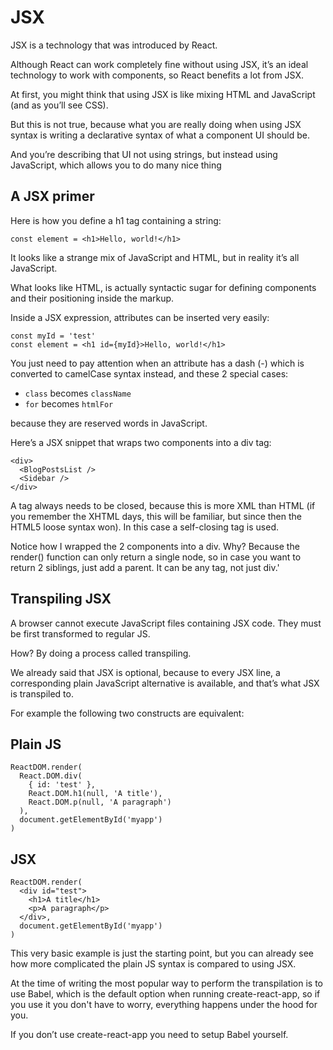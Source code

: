 # JSX 

JSX is a technology that was introduced by React.

Although React can work completely fine without using JSX, it’s an ideal technology to work with components, so React benefits a lot from JSX.

At first, you might think that using JSX is like mixing HTML and JavaScript (and as you’ll see CSS).

But this is not true, because what you are really doing when using JSX syntax is writing a declarative syntax of what a component UI should be.

And you’re describing that UI not using strings, but instead using JavaScript, which allows you to do many nice thing

## A JSX primer

Here is how you define a h1 tag containing a string:

```const element = <h1>Hello, world!</h1>```

It looks like a strange mix of JavaScript and HTML, but in reality it’s all JavaScript.

What looks like HTML, is actually syntactic sugar for defining components and their positioning inside the markup.

Inside a JSX expression, attributes can be inserted very easily:

```
const myId = 'test'
const element = <h1 id={myId}>Hello, world!</h1>
```

You just need to pay attention when an attribute has a dash (-) which is converted to camelCase syntax instead, and these 2 special cases:

- ```class``` becomes ```className```
- ```for``` becomes ```htmlFor```

because they are reserved words in JavaScript.

Here’s a JSX snippet that wraps two components into a div tag:

```
<div>
  <BlogPostsList />
  <Sidebar />
</div>
```

A tag always needs to be closed, because this is more XML than HTML (if you remember the XHTML days, this will be familiar, but since then the HTML5 loose syntax won). In this case a self-closing tag is used.

Notice how I wrapped the 2 components into a div. Why? Because the render() function can only return a single node, so in case you want to return 2 siblings, just add a parent. It can be any tag, not just div.'

## Transpiling JSX

A browser cannot execute JavaScript files containing JSX code. They must be first transformed to regular JS.

How? By doing a process called transpiling.

We already said that JSX is optional, because to every JSX line, a corresponding plain JavaScript alternative is available, and that’s what JSX is transpiled to.

For example the following two constructs are equivalent:

## Plain JS

```
ReactDOM.render(
  React.DOM.div(
    { id: 'test' },
    React.DOM.h1(null, 'A title'),
    React.DOM.p(null, 'A paragraph')
  ),
  document.getElementById('myapp')
)
```

## JSX

```
ReactDOM.render(
  <div id="test">
    <h1>A title</h1>
    <p>A paragraph</p>
  </div>,
  document.getElementById('myapp')
)
```

This very basic example is just the starting point, but you can already see how more complicated the plain JS syntax is compared to using JSX.

At the time of writing the most popular way to perform the transpilation is to use Babel, which is the default option when running create-react-app, so if you use it you don't have to worry, everything happens under the hood for you.

If you don’t use create-react-app you need to setup Babel yourself.